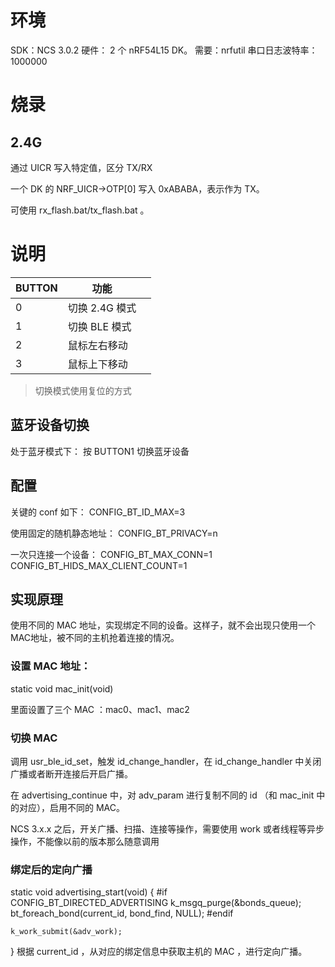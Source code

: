 # 环境
SDK：NCS 3.0.2 硬件： 2 个 nRF54L15 DK。 需要：nrfutil
串口日志波特率：1000000

# 烧录

## 2.4G 

通过 UICR 写入特定值，区分 TX/RX

一个 DK 的 NRF_UICR->OTP[0] 写入 0xABABA，表示作为 TX。

可使用 rx_flash.bat/tx_flash.bat 。

# 说明

|BUTTON|功能||
|---|---|---|
|0|切换 2.4G 模式||
|1|切换 BLE 模式||
|2|鼠标左右移动||
|3|鼠标上下移动||

> 切换模式使用复位的方式

## 蓝牙设备切换

处于蓝牙模式下：
按 BUTTON1 切换蓝牙设备

## 配置
关键的 conf 如下：
CONFIG_BT_ID_MAX=3

使用固定的随机静态地址：
CONFIG_BT_PRIVACY=n

一次只连接一个设备：
CONFIG_BT_MAX_CONN=1
CONFIG_BT_HIDS_MAX_CLIENT_COUNT=1

## 实现原理
使用不同的 MAC 地址，实现绑定不同的设备。这样子，就不会出现只使用一个MAC地址，被不同的主机抢着连接的情况。


### 设置 MAC 地址：
static void mac_init(void)

里面设置了三个 MAC ：mac0、mac1、mac2

### 切换 MAC
调用 usr_ble_id_set，触发 id_change_handler，在 id_change_handler 中关闭广播或者断开连接后开启广播。

在 advertising_continue 中，对 adv_param 进行复制不同的 id （和 mac_init 中的对应），启用不同的 MAC。

NCS 3.x.x 之后，开关广播、扫描、连接等操作，需要使用 work 或者线程等异步操作，不能像以前的版本那么随意调用

### 绑定后的定向广播
static void advertising_start(void)
{
#if CONFIG_BT_DIRECTED_ADVERTISING
	k_msgq_purge(&bonds_queue);
	bt_foreach_bond(current_id, bond_find, NULL);
#endif

	k_work_submit(&adv_work);
}
根据 current_id ，从对应的绑定信息中获取主机的 MAC ，进行定向广播。
